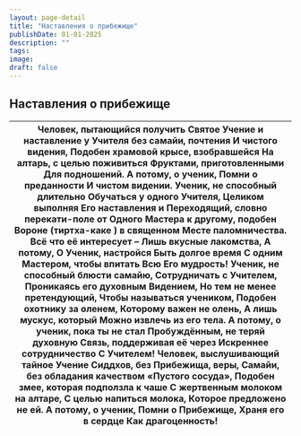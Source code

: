 ```yaml
---
layout: page-detail
title: "Наставления о прибежище"
publishDate: 01-01-2025
description: ""
tags:
image:
draft: false
---
```


## Наставления о прибежище
| Человек, пытающийся получить  Святое Учение и наставление у  Учителя без самайи, почтения  И чистого видения,  Подобен храмовой крысе, взобравшейся  На алтарь, с целью поживиться  Фруктами, приготовленными  Для подношений.  А потому, о ученик,  Помни о преданности  И чистом видении.  Ученик, не способный длительно  Обучаться у одного Учителя,  Целиком выполняя  Его наставления и  Переходящий, словно перекати-поле от  Одного Мастера к другому, подобен  Вороне (тиртха-каке ) в священном  Месте паломничества.  Всё что её интересует –  Лишь вкусные лакомства,  А потому,  О Ученик, настройся Быть долгое время  С одним Мастером, чтобы впитать  Всю Его мудрость!  Ученик, не способный блюсти самайю,  Сотрудничать с Учителем,  Проникаясь его духовным  Видением,  Но тем не менее претендующий,  Чтобы называться учеником,  Подобен охотнику за оленем,  Которому важен не олень,  А лишь мускус, который  Можно извлечь из его тела.  А потому, о ученик, пока ты не стал  Пробуждённым, не теряй духовную  Связь, поддерживая её через  Искреннее сотрудничество  С Учителем!  Человек, выслушивающий тайное Учение  Сиддхов, без Прибежища, веры,  Самайи, без обладания качеством  «Пустого сосуда»,  Подобен змее, которая подползла к чаше  С жертвенным молоком на алтаре,  С целью напиться молока,  Которое предложено не ей.  А потому, о ученик,  Помни о Прибежище,  Храня его в сердце  Как драгоценность! |
| -------------------------------------------------------------------------------------------------------------------------------------------------------------------------------------------------------------------------------------------------------------------------------------------------------------------------------------------------------------------------------------------------------------------------------------------------------------------------------------------------------------------------------------------------------------------------------------------------------------------------------------------------------------------------------------------------------------------------------------------------------------------------------------------------------------------------------------------------------------------------------------------------------------------------------------------------------------------------------------------------------------------------------------------------------------------------------------------------------------------------------------------------------------------------------------------------------------------------------------------------------------------------------------------------------------------------------------------------------------------------------------------------------------------------------------------------- |
  
  
